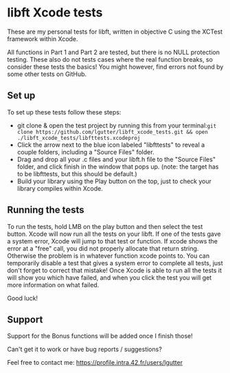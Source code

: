 # libft Xcode tests

These are my personal tests for libft, written in objective C using the XCTest framework within Xcode.

All functions in Part 1 and Part 2 are tested, but there is no NULL protection testing. These also do not tests cases where the real function breaks, so consider these tests the basics! You might however, find errors not found by some other tests on GitHub.

## Set up

To set up these tests follow these steps:

- git clone & open the test project by running this from your terminal:```git clone https://github.com/lgutter/libft_xcode_tests.git && open ./libft_xcode_tests/libfttests.xcodeproj```
- Click the arrow next to the blue icon labeled "libfttests" to reveal a couple folders, including a "Source Files" folder.
- Drag and drop all your .c files and your libft.h file to the "Source Files" folder, and click finish in the window that pops up. (note: the target has to be libfttests, but this should be default.)
- Build your library using the Play button on the top, just to check your library compiles within Xcode.

## Running the tests

To run the tests, hold LMB on the play button and then select the test button. Xcode will now run all the tests on your libft.
If one of the tests gave a system error, Xcode will jump to that test or function.
If xcode shows the error at a "free" call, you did not properly allocate that return string. Otherwise the problem is in whatever function xcode points to.
You can temporarily disable a test that gives a system error to complete all tests, just don't forget to correct that mistake! 
Once Xcode is able to run all the tests it will show you which have failed, and when you click the test you will get more information on what failed.

Good luck!

## Support
Support for the Bonus functions will be added once I finish those!

Can't get it to work or have bug reports / suggestions?

Feel free to contact me: https://profile.intra.42.fr/users/lgutter